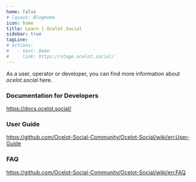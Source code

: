 ```yaml
---
home: false
# layout: BlogHome
icon: home
title: Learn | Ocelot.Social
sidebar: true
tagLine: 
# actions:
#   - text: Demo
#     link: https://stage.ocelot.social/
---
```

<!-- ## XXX -->

As a user, operator or developer, you can find more information about *ocelot.social* here.

### Documentation for Developers

<https://docs.ocelot.social/>

### User Guide

<https://github.com/Ocelot-Social-Community/Ocelot-Social/wiki/en:User-Guide>

### FAQ

<https://github.com/Ocelot-Social-Community/Ocelot-Social/wiki/en:FAQ>
